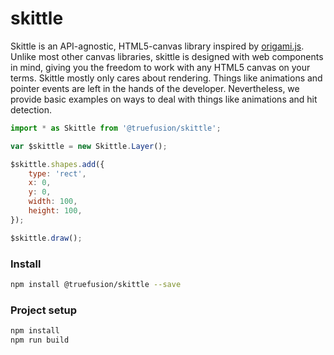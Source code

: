 # skittle

Skittle is an API-agnostic, HTML5-canvas library inspired by [origami.js](https://github.com/raphamorim/origami.js).
Unlike most other canvas libraries, skittle is designed with web components in mind, giving you the freedom to work with any HTML5 canvas on your terms.
Skittle mostly only cares about rendering.
Things like animations and pointer events are left in the hands of the developer.
Nevertheless, we provide basic examples on ways to deal with things like animations and hit detection.

```js
import * as Skittle from '@truefusion/skittle';

var $skittle = new Skittle.Layer();

$skittle.shapes.add({
	type: 'rect',
	x: 0,
	y: 0,
	width: 100,
	height: 100,
});

$skittle.draw();
```

### Install

```sh
npm install @truefusion/skittle --save
```

### Project setup

```sh
npm install
npm run build
```

